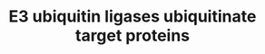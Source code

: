 ---
authors:
- ReactomeTeam
description: 'E3 ubiquitin ligases catalyze the transfer of an ubiquitin from an E2-ubiquitin
  conjugate to a target protein. Generally, ubiquitin is transferred via formation
  of an amide bond to a particular lysine residue of the target protein, but ubiquitylation
  of cysteine, serine and threonine residues in a few targeted proteins has also been
  demonstrated (reviewed in McDowell and Philpott 2013, Berndsen and Wolberger 2014).
  Based on protein homologies, families of E3 ubiquitin ligases have been identified
  that include RING-type ligases (reviewed in Deshaies et al. 2009, Metzger et al.
  2012, Metzger et al. 2014), HECT-type ligases (reviewed in Rotin et al. 2009, Metzger
  et al. 2012), and RBR-type ligases (reviewed in Dove et al. 2016). A subset of the
  RING-type ligases participate in CULLIN-RING ligase complexes (CRLs which include
  SCF complexes, reviewed in Lee and Zhou 2007, Genschik et al. 2013, Skaar et al.
  2013, Lee et al. 2014).<br>Some E3-E2 combinations catalyze mono-ubiquitination
  of the target protein (reviewed in Nakagawa and Nakayama 2015). Other E3-E2 combinations
  catalyze conjugation of further ubiquitin monomers to the initial ubiquitin, forming
  polyubiquitin chains. (It may also be possible for some E3-E2 combinations to preassemble
  polyubiquitin and transfer it as a unit to the target protein.) Ubiquitin contains
  several lysine (K) residues and a free alpha amino group  to which further ubiquitin
  can be conjugated. Thus different types of polyubiquitin are possible: K11 linked
  polyubiquitin is observed in endoplasmic reticulum-associated degradation (ERAD),
  K29 linked polyubiquitin is observed in lysosomal degradation, K48 linked polyubiquitin
  directs target proteins to the proteasome for degradation, whereas K63 linked polyubiquitin
  generally acts as a scaffold to recruit other proteins in several cellular processes,
  notably DNA repair (reviewed in Komander et al. 2009).  View original pathway at
  [http://www.reactome.org/PathwayBrowser/#DIAGRAM=8866654 Reactome].'
last-edited: 2021-01-25
organisms:
- Homo sapiens
redirect_from:
- /index.php/Pathway:WP4055
- /instance/WP4055
revision: null
schema-jsonld:
- '@context': https://schema.org/
  '@id': https://wikipathways.github.io/pathways/WP4055.html
  '@type': Dataset
  creator:
    '@type': Organization
    name: WikiPathways
  description: 'E3 ubiquitin ligases catalyze the transfer of an ubiquitin from an
    E2-ubiquitin conjugate to a target protein. Generally, ubiquitin is transferred
    via formation of an amide bond to a particular lysine residue of the target protein,
    but ubiquitylation of cysteine, serine and threonine residues in a few targeted
    proteins has also been demonstrated (reviewed in McDowell and Philpott 2013, Berndsen
    and Wolberger 2014). Based on protein homologies, families of E3 ubiquitin ligases
    have been identified that include RING-type ligases (reviewed in Deshaies et al.
    2009, Metzger et al. 2012, Metzger et al. 2014), HECT-type ligases (reviewed in
    Rotin et al. 2009, Metzger et al. 2012), and RBR-type ligases (reviewed in Dove
    et al. 2016). A subset of the RING-type ligases participate in CULLIN-RING ligase
    complexes (CRLs which include SCF complexes, reviewed in Lee and Zhou 2007, Genschik
    et al. 2013, Skaar et al. 2013, Lee et al. 2014).<br>Some E3-E2 combinations catalyze
    mono-ubiquitination of the target protein (reviewed in Nakagawa and Nakayama 2015).
    Other E3-E2 combinations catalyze conjugation of further ubiquitin monomers to
    the initial ubiquitin, forming polyubiquitin chains. (It may also be possible
    for some E3-E2 combinations to preassemble polyubiquitin and transfer it as a
    unit to the target protein.) Ubiquitin contains several lysine (K) residues and
    a free alpha amino group  to which further ubiquitin can be conjugated. Thus different
    types of polyubiquitin are possible: K11 linked polyubiquitin is observed in endoplasmic
    reticulum-associated degradation (ERAD), K29 linked polyubiquitin is observed
    in lysosomal degradation, K48 linked polyubiquitin directs target proteins to
    the proteasome for degradation, whereas K63 linked polyubiquitin generally acts
    as a scaffold to recruit other proteins in several cellular processes, notably
    DNA repair (reviewed in Komander et al. 2009).  View original pathway at [http://www.reactome.org/PathwayBrowser/#DIAGRAM=8866654
    Reactome].'
  keywords:
  - A-2,A-3,B-60
  - BCL10
  - 'BCL10 '
  - 'CDC73 '
  - 'CTR9 '
  - 'DERL1 '
  - 'GDP '
  - 'HIST1H2BA '
  - 'HIST1H2BB '
  - 'HIST1H2BC '
  - 'HIST1H2BD '
  - 'HIST1H2BH '
  - 'HIST1H2BJ '
  - 'HIST1H2BK '
  - 'HIST1H2BL '
  - 'HIST1H2BM '
  - 'HIST1H2BN '
  - 'HIST1H2BO '
  - 'HLA-A A-2 '
  - 'HLA-A A-3 '
  - 'HLA-B B-60 '
  - HLTF
  - 'HLTF '
  - HLTF:monoUb:K164-PCNA:RAD18:UBE2B:Ub:UBE2N:UBE2V2
  - Histone HIST1H2B
  - K48polyUb-BCL10
  - K48polyUb-HLA
  - 'K48polyUb-HLA-A A-2 '
  - 'K48polyUb-HLA-A A-3 '
  - 'K48polyUb-HLA-B B-60 '
  - K48polyUb-PRKDC
  - 'K63polyUb-K142,K220,K230,K244-RRAGA '
  - K63polyUb-K142,K220,K230,K244-RRAGA:GDP
  - K63polyUb-K164-PCNA
  - 'K63polyUb-K164-PCNA '
  - 'LEO1 '
  - 'MonoUb-K164-PCNA '
  - MonoUb:K164-PCNA
  - 'PAF1 '
  - PAF1C
  - PAF1c:WAC:RNF20:RNF40:Ub:UBE2A,B:HIST1H2B
  - 'PCNA '
  - 'PEX10 '
  - 'PEX12 '
  - 'PEX13 '
  - 'PEX14 '
  - 'PEX2 '
  - PEX2:PEX10:PEX12:PEX5S,L:Ub:UBE2D1,2,3:PEX13:PEX14
  - PEX2:PEX10:PEX12:Ub:PEX5S,L:PEX13:PEX14
  - 'PEX5 isoform L '
  - 'PEX5 isoform S '
  - PEX5S,L:PEX13:PEX14:PEX2:PEX10:PEX12
  - PRKDC
  - 'PRKDC '
  - 'RAD18 '
  - RAD18:UBE2B
  - RNF144A
  - 'RNF144A '
  - RNF144A:PRKDC:Ub:UBE2L3
  - RNF152
  - 'RNF152 '
  - RNF152:RRAGA:GDP:Ub:UBE2N
  - RNF181
  - 'RNF181 '
  - RNF181:BCL10:Ub:E2
  - 'RNF20 '
  - RNF20:RNF40
  - 'RNF40 '
  - 'RPS27A(1-76) '
  - 'RRAGA '
  - RRAGA:GDP
  - 'RTF1 '
  - SHPRH
  - 'SHPRH '
  - SHPRH:monoUb:K164-PCNA:RAD18:UBE2B:Ub:UBE2N:UBE2V2
  - 'TMEM129 '
  - TMEM129:DERL1:VIMP:VCP:UBE2J2
  - TMEM129:DERL1:VIMP:VCP:Ub:UBE2J2
  - 'UBA52(1-76) '
  - 'UBB(1-76) '
  - 'UBB(153-228) '
  - 'UBB(77-152) '
  - 'UBC(1-76) '
  - 'UBC(153-228) '
  - 'UBC(229-304) '
  - 'UBC(305-380) '
  - 'UBC(381-456) '
  - 'UBC(457-532) '
  - 'UBC(533-608) '
  - 'UBC(609-684) '
  - 'UBC(77-152) '
  - 'UBE2A '
  - UBE2A,B
  - 'UBE2B '
  - 'UBE2D1 '
  - UBE2D1,2,3
  - UBE2D1,UBE2D2,UBE2D3,UBE2E1,UBE2N
  - 'UBE2D2 '
  - 'UBE2D3 '
  - 'UBE2E1 '
  - UBE2J2-1
  - 'UBE2J2-1 '
  - UBE2L3
  - UBE2N
  - 'UBE2N '
  - UBE2N:UBE2V2
  - 'UBE2V2 '
  - US11
  - 'US11 '
  - US11:HLA
  - US11:HLA:TMEM129:DERL1:VIMP:VCP:Ub:UBE2J2
  - 'Ub-C-UBE2J2 '
  - 'Ub-C11-PEX5L '
  - 'Ub-C11-PEX5S '
  - 'Ub-C131-UBE2E1 '
  - 'Ub-C85-UBE2D1 '
  - 'Ub-C85-UBE2D2 '
  - 'Ub-C85-UBE2D3 '
  - 'Ub-C86-UBE2L3 '
  - 'Ub-C87-UBE2N '
  - 'Ub-C88-UBE2A '
  - 'Ub-C88-UBE2B '
  - 'Ub-HIST1H2BA '
  - 'Ub-HIST1H2BB '
  - 'Ub-HIST1H2BC '
  - 'Ub-HIST1H2BD '
  - 'Ub-HIST1H2BH '
  - 'Ub-HIST1H2BJ '
  - 'Ub-HIST1H2BK '
  - 'Ub-HIST1H2BL '
  - 'Ub-HIST1H2BM '
  - 'Ub-HIST1H2BN '
  - 'Ub-HIST1H2BO '
  - Ub-histone HIST1H2B
  - Ub:UBE2A,B
  - Ub:UBE2D1,2,3
  - Ub:UBE2D1,UBE2D2,UBE2D3, UBE2E1,UBE2N
  - Ub:UBE2J2
  - Ub:UBE2L3
  - Ub:UBE2N
  - Ub:UBE2N:UBE2V2
  - 'VCP '
  - 'VIMP '
  - WAC
  - 'WAC '
  - 'WDR61 '
  - homotrimer
  license: CC0
  name: E3 ubiquitin ligases ubiquitinate target proteins
seo: CreativeWork
title: E3 ubiquitin ligases ubiquitinate target proteins
wpid: WP4055
---